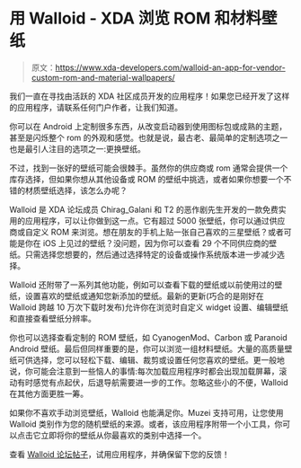 # 用 Walloid - XDA 浏览 ROM 和材料壁纸

> 原文：<https://www.xda-developers.com/walloid-an-app-for-vendor-custom-rom-and-material-wallpapers/>

我们一直在寻找由活跃的 XDA 社区成员开发的应用程序！如果您已经开发了这样的应用程序，请联系任何门户作者，让我们知道。

你可以在 Android 上定制很多东西，从改变启动器到使用图标包或成熟的主题，甚至是闪烁整个 rom 的外观和感觉。也就是说，最古老、最简单的定制选项之一也是最引人注目的选项之一:更换壁纸。

不过，找到一张好的壁纸可能会很棘手。虽然你的供应商或 rom 通常会提供一个库存选择，但如果你想从其他设备或 ROM 的壁纸中挑选，或者如果你想要一个不错的材质壁纸选择，该怎么办呢？

Walloid 是 XDA 论坛成员 Chirag_Galani 和 T2 的恶作剧先生开发的一款免费实用的应用程序，可以让你做到这一点。它有超过 5000 张壁纸，你可以通过供应商或自定义 ROM 来浏览。想在朋友的手机上贴一张自己喜欢的三星壁纸？或者可能是你在 iOS 上见过的壁纸？没问题，因为你可以查看 29 个不同供应商的壁纸。只需选择您想要的，然后通过选择特定的设备或操作系统版本进一步减少选择。

Walloid 还附带了一系列其他功能，例如可以查看下载的壁纸或以前使用过的壁纸，设置喜欢的壁纸或通知您新添加的壁纸。最新的更新(巧合的是刚好在 Walloid 跨越 10 万次下载时发布)允许你在浏览时自定义 widget 设置、编辑壁纸和直接查看壁纸分辨率。

你也可以选择查看定制的 ROM 壁纸，如 CyanogenMod、Carbon 或 Paranoid Android 壁纸。最后但同样重要的是，你可以浏览一组材料壁纸。大量的高质量壁纸可供选择，您可以轻松下载、编辑、裁剪或设置任何您喜欢的壁纸。更一般地说，你可能会注意到一些恼人的事情:每次加载应用程序时都会出现加载屏幕，滚动有时感觉有点起伏，后退导航需要进一步的工作。忽略这些小的不便，Walloid 在其他方面更胜一筹。

如果你不喜欢手动浏览壁纸，Walloid 也能满足你。Muzei 支持可用，让您使用 Walloid 类别作为您的随机壁纸的来源。或者，该应用程序附带一个小工具，你可以点击它立即将你的壁纸从你最喜欢的类别中选择一个。

查看 [Walloid 论坛帖子](http://forum.xda-developers.com/android/apps-games/app-walloid-t3034255/)，试用应用程序，并确保留下您的反馈！